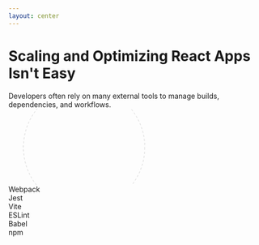 ```yaml
---
layout: center
---
```


# Scaling and Optimizing React Apps Isn't Easy

<div class="mt-12 flex items-center justify-center">
  <div v-click class="text-xl max-w-2xl text-center mb-12">
    Developers often rely on many external tools to manage builds, dependencies, and workflows.
  </div>
</div>

<div class="relative w-[600px] h-[400px] mx-auto">
  <!-- React Logo Center -->
  <div v-click class="absolute left-1/2 top-1/2 -translate-x-1/2 -translate-y-1/2">
    <div class="w-32 h-32 bg-[#61DAFB]/10 rounded-full flex items-center justify-center z-10 relative">
      <i class="i-logos-react text-6xl"></i>
    </div>
  </div>
  
  <!-- Connection Lines -->
  <svg class="absolute inset-0 w-full h-full" style="z-index: 0;">
    <circle v-click class="connection-line" cx="50%" cy="50%" r="120" 
      stroke="currentColor" stroke-width="1" fill="none" 
      stroke-dasharray="4 4" opacity="0.2" />
  </svg>
  
  <!-- Tool Icons -->
  <div class="absolute w-full h-full">
    <!-- Webpack -->
    <div v-click class="absolute top-0 left-1/2 -translate-x-1/2 -translate-y-8">
      <div class="tool-icon">
        <i class="i-logos-webpack text-3xl"></i>
      </div>
      <div class="tool-label">Webpack</div>
    </div>
    <!-- Jest -->
    <div v-click class="absolute top-[25%] right-8 translate-x-8">
      <div class="tool-icon">
        <i class="i-logos-jest text-3xl"></i>
      </div>
      <div class="tool-label">Jest</div>
    </div>
    <!-- Vite -->
    <div v-click class="absolute bottom-[25%] right-8 translate-x-8">
      <div class="tool-icon">
        <i class="i-logos-vitejs text-3xl"></i>
      </div>
      <div class="tool-label">Vite</div>
    </div>
    <!-- ESLint -->
    <div v-click class="absolute bottom-0 left-1/2 -translate-x-1/2 translate-y-8">
      <div class="tool-icon">
        <i class="i-logos-eslint text-3xl"></i>
      </div>
      <div class="tool-label">ESLint</div>
    </div>
    <!-- Babel -->
    <div v-click class="absolute bottom-[25%] left-8 -translate-x-8">
      <div class="tool-icon">
        <i class="i-logos-babel text-3xl"></i>
      </div>
      <div class="tool-label">Babel</div>
    </div>
    <!-- npm -->
    <div v-click class="absolute top-[25%] left-8 -translate-x-8">
      <div class="tool-icon">
        <i class="i-logos-npm-icon text-3xl"></i>
      </div>
      <div class="tool-label">npm</div>
    </div>
  </div>
</div>

<style>
.tool-icon {
  @apply flex items-center justify-center mb-2 p-4 bg-gray-800/50 rounded-lg shadow-lg backdrop-blur-sm transition-transform duration-300;
}
.tool-icon:hover {
  @apply transform scale-110;
}
.tool-label {
  @apply text-sm text-gray-400 text-center whitespace-nowrap font-medium;
}
@keyframes rotate {
  from { transform: rotate(0deg); }
  to { transform: rotate(360deg); }
}
.connection-line {
  animation: rotate 60s linear infinite;
}
</style>

<!--
React's ecosystem is vast and powerful, but it lacks a cohesive set of tools to manage complex applications efficiently.

That's where Nx steps in.
-->